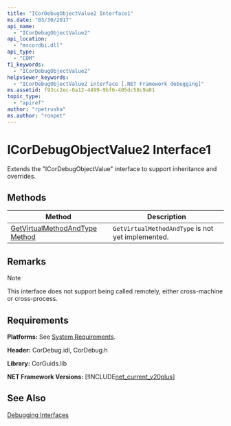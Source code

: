 ```yaml
---
title: "ICorDebugObjectValue2 Interface1"
ms.date: "03/30/2017"
api_name: 
  - "ICorDebugObjectValue2"
api_location: 
  - "mscordbi.dll"
api_type: 
  - "COM"
f1_keywords: 
  - "ICorDebugObjectValue2"
helpviewer_keywords: 
  - "ICorDebugObjectValue2 interface [.NET Framework debugging]"
ms.assetid: f93cc2ec-0a12-4499-9bf6-405dc58c9a81
topic_type: 
  - "apiref"
author: "rpetrusha"
ms.author: "ronpet"
---
```

# ICorDebugObjectValue2 Interface1
Extends the "ICorDebugObjectValue" interface to support inheritance and overrides.  

## Methods  


|Method|Description|  
|------------|-----------------|  
|[GetVirtualMethodAndType Method](../../../../docs/framework/unmanaged-api/debugging/icordebugobjectvalue2-getvirtualmethodandtype-method.md)|`GetVirtualMethodAndType` is not yet implemented.|  

## Remarks  

> [!NOTE]
>  This interface does not support being called remotely, either cross-machine or cross-process.  

## Requirements  
 **Platforms:** See [System Requirements](../../../../docs/framework/get-started/system-requirements.md).  

 **Header:** CorDebug.idl, CorDebug.h  

 **Library:** CorGuids.lib  

 **NET Framework Versions:** [!INCLUDE[net_current_v20plus](../../../../includes/net-current-v20plus-md.md)]  

## See Also  
 [Debugging Interfaces](../../../../docs/framework/unmanaged-api/debugging/debugging-interfaces.md)  

